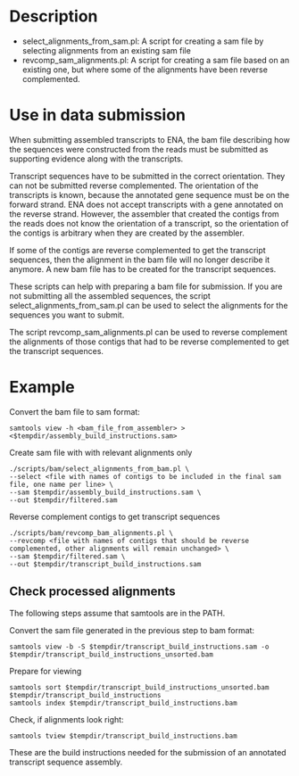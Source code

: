 Description
===========

- select_alignments_from_sam.pl: A script for creating a sam file by selecting alignments from an existing sam file
- revcomp_sam_alignments.pl: A script for creating a sam file based on an existing one, but where some of the alignments have been reverse complemented.

Use in data submission
======================

When submitting assembled transcripts to ENA, the bam file describing how the sequences were constructed from the reads must be submitted as supporting evidence along with the transcripts.

Transcript sequences have to be submitted in the correct orientation. They can not be submitted reverse complemented. The orientation of the transcripts is known, because the annotated gene sequence must be on the forward strand. ENA does not accept transcripts with a gene annotated on the reverse strand. However, the assembler that created the contigs from the reads does not know the orientation of a transcript, so the orientation of the contigs is arbitrary when they are created by the assembler.

If some of the contigs are reverse complemented to get the transcript sequences, then the alignment in the bam file will no longer describe it anymore. A new bam file has to be created for the transcript sequences.

These scripts can help with preparing a bam file for submission. If you are not submitting all the assembled sequences, the script select_alignments_from_sam.pl can be used to select the alignments for the sequences you want to submit.

The script revcomp_sam_alignments.pl can be used to reverse complement the alignments of those contigs that had to be reverse complemented to get the transcript sequences.

Example
=======

Convert the bam file to sam format:

~~~
samtools view -h <bam_file_from_assembler> > <$tempdir/assembly_build_instructions.sam>
~~~

Create sam file with with relevant alignments only

~~~
./scripts/bam/select_alignments_from_bam.pl \
--select <file with names of contigs to be included in the final sam file, one name per line> \
--sam $tempdir/assembly_build_instructions.sam \
--out $tempdir/filtered.sam
~~~

Reverse complement contigs to get transcript sequences

~~~
./scripts/bam/revcomp_bam_alignments.pl \
--revcomp <file with names of contigs that should be reverse complemented, other alignments will remain unchanged> \
--sam $tempdir/filtered.sam \
--out $tempdir/transcript_build_instructions.sam
~~~

Check processed alignments
--------------------------

The following steps assume that samtools are in the PATH.

Convert the sam file generated in the previous step to bam format:

~~~
samtools view -b -S $tempdir/transcript_build_instructions.sam -o $tempdir/transcript_build_instructions_unsorted.bam
~~~

Prepare for viewing

~~~
samtools sort $tempdir/transcript_build_instructions_unsorted.bam $tempdir/transcript_build_instructions
samtools index $tempdir/transcript_build_instructions.bam
~~~

Check, if alignments look right:

~~~
samtools tview $tempdir/transcript_build_instructions.bam
~~~

These are the build instructions needed for the submission of an annotated transcript sequence assembly.
